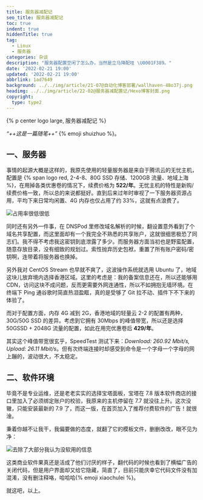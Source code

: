 ```yaml
---
title: 服务器减配记
seo_title: 服务器减配记
toc: true
indent: true
hiddenTitle: true
tag:
  - Linux
  - 服务器
categories: 杂谈
description: "服务器配置空闲了怎么办，当然是立马降配哇 \U0001F389。"
date: '2022-02-21 19:00'
updated: '2022-02-21 19:00'
abbrlink: 1ad7649
background: ../../img/article/21-07@自动化博客部署/wallhaven-48o37j.png
headimg: ../../img/article/22-02@服务器减配置记/Hexo博客封面.png
copyright:
  type: type2
---
```


{% p center logo large, 服务器减配记 %}

*“++这是一篇随笔++”* {% emoji shuizhuo %}。

## 一、服务器

事情的起源大概是这样的，我原先使用的轻量服务器是来自于腾讯云的无忧主机，配置是 {% span logo  red, 2-4-8、80G SSD 存储、1200GB 流量、地域上海 %}，在用掉各类优惠卷的情况下，续费价格为 **522/年**。无忧主机的特性是新购/续费价格一致，所以总的来说都挺好。直到后来过年时审视了一下服务器资源占用，平均下来日常均闲置、4G 内存也仅占用了约 33%，这就有点浪费了。

![占用率很低很低](../../img/article/22-02@服务器减配置记/image-20220221194411787.png)

同时还有另外一件事，在 DNSPod 里修改域名解析的时候，翻设置意外看到了个域名共享配置，而这里面却有一个我完全不熟悉的共享账户，这就很细思极恐了同志们。我不得不考虑我这密钥到底泄露了多少。而服务器方面当初也是野蛮配置，随意存放目录，没有细致的规划过。索性抛弃历史包袱，重置了所有账户密码/密钥啊，连带着将服务器也换掉。

另外我对 CentOS Stream 也早就不爽了，这波操作系统就选用 Ubuntu 了，地域这块儿放弃境内选择香港区域。这里的考虑是：我的备案信息还在，所以还能够用 CDN，访问这块不成问题，反而更需要外网连通性，所以不如拥抱无墙环境。在终端下 Ping 通谷歌时简直热泪盈眶，真的是受够了 Git 拉不动、插件下不下来的体验了。

而对于配置方面，内存 4G 减到 2G，香港地域的轻量云 2-2 的配置有两种，30G/50G SSD 的差异。考虑到它拥有 30Mbps 的峰值带宽，所以还是选择 50GSSD + 2048G 流量的配置，如此在用完优惠卷后 **429/年**。

其实这个峰值带宽很玄乎，SpeedTest 测试下来：*Download: 260.92 Mbit/s, Upload: 26.11 Mbit/s*。但有次终端连接时却感受到命令是一个字母一个字母的网上蹦的，波动很大，不太稳定。

## 二、软件环境

毕竟不是专业运维，还是老老实实的选择宝塔面板，宝塔在 7.8 版本软件商店的接口里加入了必须绑定账户的校验，我原来的主机停留在 7.7 就没往上升。这次没辙，只能安装最新的 7.9 了，而这一版，在首页加入了推荐付费软件的广告！就很淦。

秉着你越不让我干，我偏要做的态度，就翻了它的模板文件，删删改改，眼不见为净：

![去除了大部分我认为没软用的信息](../../img/article/22-02@服务器减配置记/image-20220221201548961.png)

这类商业软件果真还是活成了他们讨厌的样子，翻代码的时候也看到了横幅广告的关闭代码，但是用户界面却又给它隐藏，简直了，目前只能庆幸它代码文件没有加混淆，没有删注释咯，哈哈哈{% emoji xiaochulei %}。

就这吧，以上。
